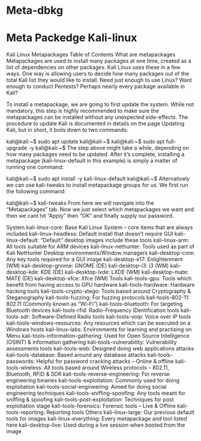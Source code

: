# Meta-dbkg
Meta Packedge Kali-linux
==============================

Kali Linux Metapackages
Table of Contents
What are metapackages
Metapackages are used to install many packages at one time, created as a list of dependencies on other packages. Kali Linux uses these in a few ways. One way is allowing users to decide how many packages out of the total Kali list they would like to install. Need just enough to use Linux? Want enough to conduct Pentests? Perhaps nearly every package available in Kali?

To install a metapackage, we are going to first update the system. While not mandatory, this step is highly recommended to make sure the metapackages can be installed without any unexpected side-effects. The procedure to update Kali is documented in details on the page Updating Kali, but in short, it boils down to two commands:

kali@kali:~$ sudo apt update
kali@kali:~$
kali@kali:~$ sudo apt full-upgrade -y
kali@kali:~$
The step above might take a while, depending on how many packages need to be updated. After it’s complete, installing a metapackage (kali-linux-default in this example) is simply a matter of running one command:

kali@kali:~$ sudo apt install -y kali-linux-default
kali@kali:~$
Alternatively we can use kali-tweaks to install metapackage groups for us. We first run the following command:

kali@kali:~$ kali-tweaks
From here we will navigate into the “Metapackages” tab. Now we just select which metapackages we want and then we cant hit “Apply” then “OK” and finally supply our password.

System
kali-linux-core: Base Kali Linux System – core items that are always included
kali-linux-headless: Default install that doesn’t require GUI
kali-linux-default: “Default” desktop images include these tools
kali-linux-arm: All tools suitable for ARM devices
kali-linux-nethunter: Tools used as part of Kali NetHunter
Desktop environments/Window managers
kali-desktop-core: Any key tools required for a GUI image
kali-desktop-e17: Enlightenment (WM)
kali-desktop-gnome: GNOME (DE)
kali-desktop-i3: i3 (WM)
kali-desktop-kde: KDE (DE)
kali-desktop-lxde: LXDE (WM)
kali-desktop-mate: MATE (DE)
kali-desktop-xfce: Xfce (WM)
Tools
kali-tools-gpu: Tools which benefit from having access to GPU hardware
kali-tools-hardware: Hardware hacking tools
kali-tools-crypto-stego: Tools based around Cryptography & Steganography
kali-tools-fuzzing: For fuzzing protocols
kali-tools-802-11: 802.11 (Commonly known as “Wi-Fi”)
kali-tools-bluetooth: For targeting Bluetooth devices
kali-tools-rfid: Radio-Frequency IDentification tools
kali-tools-sdr: Software-Defined Radio tools
kali-tools-voip: Voice over IP tools
kali-tools-windows-resources: Any resources which can be executed on a Windows hosts
kali-linux-labs: Environments for learning and practising on
Menu
kali-tools-information-gathering: Used for Open Source Intelligence (OSINT) & information gathering
kali-tools-vulnerability: Vulnerability assessments tools
kali-tools-web: Designed doing web applications attacks
kali-tools-database: Based around any database attacks
kali-tools-passwords: Helpful for password cracking attacks – Online & offline
kali-tools-wireless: All tools based around Wireless protocols – 802.11, Bluetooth, RFID & SDR
kali-tools-reverse-engineering: For reverse engineering binaries
kali-tools-exploitation: Commonly used for doing exploitation
kali-tools-social-engineering: Aimed for doing social engineering techniques
kali-tools-sniffing-spoofing: Any tools meant for sniffing & spoofing
kali-tools-post-exploitation: Techniques for post exploitation stage
kali-tools-forensics: Forensic tools – Live & Offline
kali-tools-reporting: Reporting tools
Others
kali-linux-large: Our previous default tools for images
kali-linux-everything: Every metapackage and tool listed here
kali-desktop-live: Used during a live session when booted from the image
